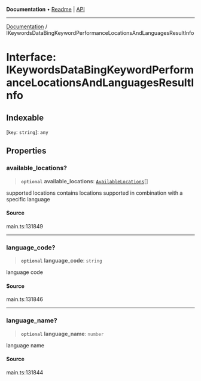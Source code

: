 **Documentation** • [Readme](../README.md) \| [API](../globals.md)

***

[Documentation](../README.md) / IKeywordsDataBingKeywordPerformanceLocationsAndLanguagesResultInfo

# Interface: IKeywordsDataBingKeywordPerformanceLocationsAndLanguagesResultInfo

## Indexable

 \[`key`: `string`\]: `any`

## Properties

### available\_locations?

> **`optional`** **available\_locations**: [`AvailableLocations`](../classes/AvailableLocations.md)[]

supported locations
contains locations supported in combination with a specific language

#### Source

main.ts:131849

***

### language\_code?

> **`optional`** **language\_code**: `string`

language code

#### Source

main.ts:131846

***

### language\_name?

> **`optional`** **language\_name**: `number`

language name

#### Source

main.ts:131844
